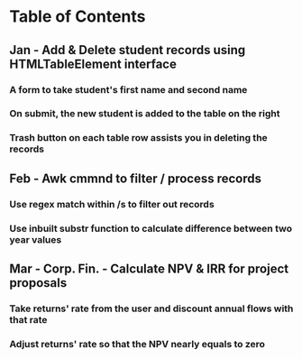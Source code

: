 
# Table of Contents

## Jan  - Add & Delete student records using HTMLTableElement interface
### A form to take student's first name and second name
### On submit, the new student is added to the table on the right
### Trash button on each table row assists you in deleting the records
## Feb - Awk cmmnd to filter / process records
### Use regex match within /s to filter out records
### Use inbuilt substr function to calculate difference between two year values
## Mar - Corp. Fin. - Calculate NPV & IRR for project proposals
### Take returns' rate from the user and discount annual flows with that rate
### Adjust returns' rate so that the NPV nearly equals to zero



